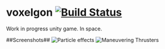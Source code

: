 voxelgon [![Build Status](https://travis-ci.org/Voxelgon/Voxelgon.svg?branch=Develop)](https://travis-ci.org/Voxelgon/Voxelgon)
========
Work in progress unity game. In space.

##Screenshots##
![Particle effects](https://raw.github.com/Voxelgon/Voxelgon/Develop/Screenshots/Screenshot1.png)
![Maneuvering Thrusters](https://raw.github.com/Voxelgon/Voxelgon/Develop/Screenshots/Screenshot2-Thrusters.png)
